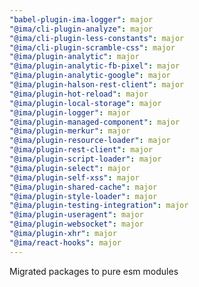 ```yaml
---
"babel-plugin-ima-logger": major
"@ima/cli-plugin-analyze": major
"@ima/cli-plugin-less-constants": major
"@ima/cli-plugin-scramble-css": major
"@ima/plugin-analytic": major
"@ima/plugin-analytic-fb-pixel": major
"@ima/plugin-analytic-google": major
"@ima/plugin-halson-rest-client": major
"@ima/plugin-hot-reload": major
"@ima/plugin-local-storage": major
"@ima/plugin-logger": major
"@ima/plugin-managed-component": major
"@ima/plugin-merkur": major
"@ima/plugin-resource-loader": major
"@ima/plugin-rest-client": major
"@ima/plugin-script-loader": major
"@ima/plugin-select": major
"@ima/plugin-self-xss": major
"@ima/plugin-shared-cache": major
"@ima/plugin-style-loader": major
"@ima/plugin-testing-integration": major
"@ima/plugin-useragent": major
"@ima/plugin-websocket": major
"@ima/plugin-xhr": major
"@ima/react-hooks": major
---
```


Migrated packages to pure esm modules
